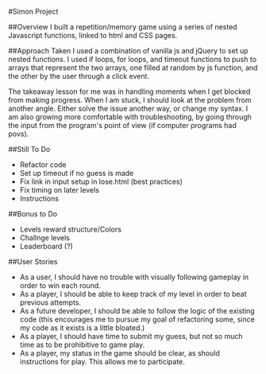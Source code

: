 #Simon Project

##Overview
I built a repetition/memory game using a series of nested Javascript functions, linked to html and CSS pages.

##Approach Taken
I used a combination of vanilla js and jQuery to set up nested functions.  I used if loops, for loops, and timeout functions to push to arrays that represent the two arrays, one filled at random by js function, and the other by the user through a click event.

The takeaway lesson for me was in handling moments when I get blocked from making progress.  When I am stuck, I should look at the problem from another angle.  Either solve the issue another way, or change my syntax.  I am also growing more comfortable with troubleshooting, by going through the input from the program's point of view (if computer programs had povs).

##Still To Do
- Refactor code
- Set up timeout if no guess is made
- Fix link in input setup in lose.html (best practices)
- Fix timing on later levels
- Instructions

##Bonus to Do
- Levels reward structure/Colors
- Challnge levels
- Leaderboard (?)

##User Stories
- As a user, I should have no trouble with visually following gameplay in order to win each round.
- As a player, I should be able to keep track of my level in order to beat previous attempts.
- As a future developer, I should be able to follow the logic of the existing code (this encourages me to pursue my goal of refactoring some, since my code as it exists is a little bloated.)
- As a player, I should have time to submit my guess, but not so much time as to be prohibitive to game play.
- As a player, my status in the game should be clear, as should instructions for play.  This allows me to participate.
